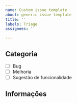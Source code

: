 ```yaml
---
name: Custom issue template
about: generic issue template
title: ''
labels: Triage
assignees: ''

---
```


## Categoria
- [ ] Bug
- [ ] Melhoria
- [ ] Sugestão de funcionalidade

## Informações
